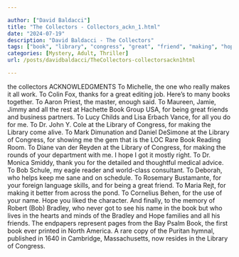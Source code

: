 ```yaml
---

author: ["David Baldacci"]
title: "The Collectors - Collectors_ackn_1.html"
date: "2024-07-19"
description: "David Baldacci - The Collectors"
tags: ["book", "library", "congress", "great", "friend", "making", "hope", "rare", "got", "bob", "name", "bradley", "collector", "acknowledgment", "michelle", "one", "really", "make", "work", "colin", "fox", "thanks", "editing", "job", "many"]
categories: [Mystery, Adult, Thriller]
url: /posts/davidbaldacci/TheCollectors-collectorsackn1html

---
```


the collectors
ACKNOWLEDGMENTS
To Michelle, the one who really makes it all work.
To Colin Fox, thanks for a great editing job. Here’s to many books together.
To Aaron Priest, the master, enough said.
To Maureen, Jamie, Jimmy and all the rest at Hachette Book Group USA, for being great friends and business partners.
To Lucy Childs and Lisa Erbach Vance, for all you do for me.
To Dr. John Y. Cole at the Library of Congress, for making the Library come alive.
To Mark Dimunation and Daniel DeSimone at the Library of Congress, for showing me the gem that is the LOC Rare Book Reading Room.
To Diane van der Reyden at the Library of Congress, for making the rounds of your department with me. I hope I got it mostly right.
To Dr. Monica Smiddy, thank you for the detailed and thoughtful medical advice.
To Bob Schule, my eagle reader and world-class consultant.
To Deborah, who helps keep me sane and on schedule.
To Rosemary Bustamante, for your foreign language skills, and for being a great friend.
To Maria Rejt, for making it better from across the pond.
To Cornelius Behen, for the use of your name. Hope you liked the character.
And finally, to the memory of Robert (Bob) Bradley, who never got to see his name in the book but who lives in the hearts and minds of the Bradley and Hope families and all his friends.
The endpapers represent pages from the Bay Psalm Book, the first book ever printed in North America. A rare copy of the Puritan hymnal, published in 1640 in Cambridge, Massachusetts, now resides in the Library of Congress.